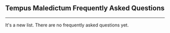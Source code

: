 ## Tempus Maledictum Frequently Asked Questions

---

It's a new list. There are no frequently asked questions yet.
